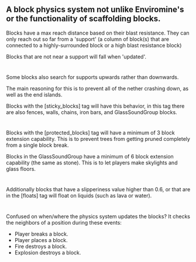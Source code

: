 ## A block physics system not unlike Enviromine's or the functionality of scaffolding blocks.

Blocks have a max reach distance based on their blast resistance. They can only reach out so far from a 'support' (a column of block(s) that are connected to a highly-surrounded block or a high blast resistance block) 


Blocks that are not near a support will fall when 'updated'.

#

Some blocks also search for supports upwards rather than downwards. 

The main reasoning for this is to prevent all of the nether crashing down, as well as the end islands.

Blocks with the [sticky_blocks] tag will have this behavior, in this tag there are also fences, walls, chains, iron bars, and GlassSoundGroup blocks.

#
Blocks with the [protected_blocks] tag will have a minimum of 3 block extension capability. This is to prevent trees from getting pruned completely from a single block break.

Blocks in the GlassSoundGroup have a minimum of 6 block extension capability (the same as stone). This is to let players make skylights and glass floors.

#

Additionally blocks that have a slipperiness value higher than 0.6, or that are in the [floats] tag will float on liquids (such as lava or water).

#

Confused on when/where the physics system updates the blocks?
It checks the neighbors of a position during these events:
* Player breaks a block.
* Player places a block.
* Fire destroys a block.
* Explosion destroys a block.
